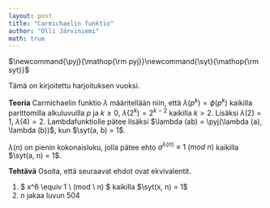 ```yaml
---
layout: post
title: "Carmichaelin funktio"
author: "Olli Järviniemi"
math: true
---
```


<div class="hidden">
$\newcommand{\pyj}{\mathop{\rm pyj}}\newcommand{\syt}{\mathop{\rm syt}}$
</div>

Tämä on kirjoitettu harjoituksen vuoksi.

**Teoria**
Carmichaelin funktio $\lambda$ määritellään niin, että $\lambda (p^k) = \phi(p^k)$ kaikilla parittomilla alkuluvuilla $p$ ja $k \ge 0$, $\lambda (2^k) = 2^{k-2}$ kaikilla $k > 2$. Lisäksi $\lambda (2) = 1$, $\lambda (4) = 2$. Lambdafunktiolle pätee lisäksi $\lambda (ab) = \pyj(\lambda (a), \lambda (b))$, kun $\syt(a, b) = 1$.

$\lambda (n)$ on pienin kokonaisluku, jolla pätee ehto $a^{\lambda(n)} \equiv 1 \ (mod \ n)$ kaikilla $\syt(a, n) = 1$.

**Tehtävä**
Osoita, että seuraavat ehdot ovat ekvivalentit.
1. $ x^6 \equiv 1 \ (mod \ n) $ kaikilla $\syt(x, n) = 1$
2. $n$ jakaa luvun $504$

